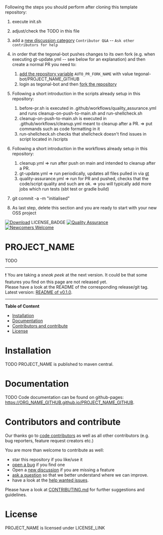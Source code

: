Following the steps you should perform after cloning this template repository:

1. execute init.sh
2. adjust/check the TODO in this file
3. add a [new discussion category](https://github.com/tegonal/scala-commons/discussions/categories/new) 
   `Contributor Q&A` -- `Ask other contributors for help`
4. in order that the tegonal-bot pushes changes to its own fork (e.g. when executing gt-update.yml -- 
   see below for an explanation) and then create a normal PR you need to:
   1. [add the repository variable](https://github.com/tegonal/minimalist/settings/variables/actions/new)
      `AUTO_PR_FORK_NAME` with value tegonal-bot/PROJECT_NAME_GITHUB
   2. login as tegonal-bot and then [fork the repository](https://github.com/ORG_NAME_GITHUB/PROJECT_NAME_GITHUB_GITHUB/fork)

5. Following a short introduction in the scripts already setup in this repository:
   1. before-pr.sh is executed in .github/workflows/quality_assurance.yml and runs cleanup-on-push-to-main.sh and run-shellcheck.sh 
   2. cleanup-on-push-to-main.sh is executed in .github/workflows/cleanup.yml meant to cleanup after a PR.
      => put commands such as code formatting in it
   3. run-shellcheck.sh checks that shellcheck doesn't find issues in script located in /scripts 
 
6. Following a short introduction in the workflows already setup in this repository:
   1. cleanup.yml => run after push on main and intended to cleanup after a PR. 
   2. gt-update.yml => run periodically, updates all files pulled in via [gt](https://github.com/tegonal/gt)
   3. quality-assurance.yml => run for PR and pushed, checks that the code/script quality and such are ok.
      => you will typically add more jobs which run tests (sbt test or gradle build)

7. git commit -a -m "initialised"
8. As last step, delete this section and you are ready to start with your new OSS project

<!-- for main -->

[![Download](https://img.shields.io/badge/Download-v0.1.0-%23007ec6)](https://github.com/ORG_NAME_GITHUB/PROJECT_NAME_GITHUB/releases/tag/v0.1.0)
LICENSE_BADGE
[![Quality Assurance](https://github.com/ORG_NAME_GITHUB/PROJECT_NAME_GITHUB/actions/workflows/quality-assurance.yml/badge.svg?event=push&branch=main)](https://github.com/ORG_NAME_GITHUB/PROJECT_NAME_GITHUB/actions/workflows/quality-assurance.yml?query=branch%3Amain)
[![Newcomers Welcome](https://img.shields.io/badge/%F0%9F%91%8B-Newcomers%20Welcome-blueviolet)](https://github.com/ORG_NAME_GITHUB/PROJECT_NAME_GITHUB/issues?q=is%3Aissue+is%3Aopen+label%3A%22good+first+issue%22 "Ask in discussions for help")

<!-- for main end -->
<!-- for release -->
<!--
[![Download](https://img.shields.io/badge/Download-v1.1.0-%23007ec6)](https://github.com/ORG_NAME_GITHUB/PROJECT_NAME_GITHUB/releases/tag/v1.1.0)
LICENSE_BADGE
[![Newcomers Welcome](https://img.shields.io/badge/%F0%9F%91%8B-Newcomers%20Welcome-blueviolet)](https://github.com/ORG_NAME_GITHUB/PROJECT_NAME_GITHUB/issues?q=is%3Aissue+is%3Aopen+label%3A%22good+first+issue%22 "Ask in discussions for help")
-->
<!-- for release end -->

# PROJECT_NAME

TODO<add project description>

---
❗ You are taking a *sneak peek* at the next version. It could be that some features you find on this page are not
released yet.  
Please have a look at the README of the corresponding release/git tag. Latest
version: [README of v0.1.0](https://github.com/ORG_NAME_GITHUB/PROJECT_NAME_GITHUB/tree/main/README.md).

---

**Table of Content**

- [Installation](#installation)
- [Documentation](#documentation) 
- [Contributors and contribute](#contributors-and-contribute)
- [License](#license)

# Installation

TODO<adjust if not published to maven central> 
PROJECT_NAME is published to maven central.

# Documentation

TODO<adjust if not published to github pages>
Code documentation can be found on github-pages: <https://ORG_NAME_GITHUB.github.io/PROJECT_NAME_GITHUB>.

# Contributors and contribute

Our thanks go to [code contributors](https://github.com/ORG_NAME_GITHUB/PROJECT_NAME_GITHUB/graphs/contributors)
as well as all other contributors (e.g. bug reporters, feature request creators etc.)

You are more than welcome to contribute as well:

- star this repository if you like/use it
- [open a bug](https://github.com/ORG_NAME_GITHUB/PROJECT_NAME_GITHUB/issues/new?template=bug_report.md) if you find one
- Open a [new discussion](https://github.com/ORG_NAME_GITHUB/PROJECT_NAME_GITHUB/discussions/new?category=ideas) if you are missing a
  feature
- [ask a question](https://github.com/ORG_NAME_GITHUB/PROJECT_NAME_GITHUB/discussions/new?category=q-a)
  so that we better understand where we can improve.
- have a look at
  the [help wanted issues](https://github.com/ORG_NAME_GITHUB/PROJECT_NAME_GITHUB/issues?q=is%3Aissue+is%3Aopen+label%3A%22help+wanted%22).

Please have a look at
[CONTRIBUTING.md](https://github.com/ORG_NAME_GITHUB/PROJECT_NAME_GITHUB/tree/main/.github/CONTRIBUTING.md)
for further suggestions and guidelines.

# License

PROJECT_NAME is licensed under LICENSE_LINK